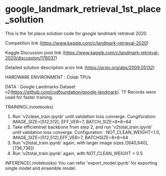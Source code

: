 # google_landmark_retrieval_1st_place_solution

This is the 1st place solution code for google landmark retrieval 2020.

Competition link (https://www.kaggle.com/c/landmark-retrieval-2020)

Kaggle Discussion post link (https://www.kaggle.com/c/landmark-retrieval-2020/discussion/176037) 

Detailed solution description arxiv link (https://arxiv.org/abs/2009.05132)

HARDWARE ENVIRONMENT : Colab TPUs

DATA : Google Landmarks Dataset v2(https://github.com/cvdfoundation/google-landmark). TF Records were used for faster training.

TRAINING(./notebooks)
1. Run 'v2clean_train.ipynb' until validation loss converge.
   Congifuration: IMAGE_SIZE=[512,512], EFF_VER=7, BATCH_SIZE=8*8=64
2. Take efficientnet backbone from step 2, and run 'v2total_train.ipynb' until validation loss converge.
   Configuration : NOT_CLEAN_WEIGHT=1.0, IMAGE_SIZE=[512,512],EFF_VER=7, BATCHSIZE=8*8=64
3. Run 'v2total_train.ipynb' again, with larger image sizes.([640,640], [736,736])
4. Run 'v2total_train.ipynb' again, with NOT_CLEAN_WEIGHT = 0.5

INFERENCE(./notebooks)
You can refer 'export_model.ipynb' for exporting single model and ensemble model.
